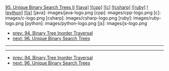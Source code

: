 [95. Unique Binary Search Trees II](https://leetcode.com/problems/unique-binary-search-trees-ii/)
[![java]](https://github.com/leetcode-study-group/leetcode-java-solutions/blob/master/095-unique-binary-search-trees-ii.md)
[![cpp]](https://github.com/leetcode-study-group/leetcode-cpp-solutions/blob/master/095-unique-binary-search-trees-ii.md)
[![c]](https://github.com/leetcode-study-group/leetcode-c-solutions/blob/master/095-unique-binary-search-trees-ii.md)
[![csharp]](https://github.com/leetcode-study-group/leetcode-csharp-solutions/blob/master/095-unique-binary-search-trees-ii.md)
[![ruby]](https://github.com/leetcode-study-group/leetcode-ruby-solutions/blob/master/095-unique-binary-search-trees-ii.md)
[![python]](https://github.com/leetcode-study-group/leetcode-python-solutions/blob/master/095-unique-binary-search-trees-ii.md)
[![js]](https://github.com/leetcode-study-group/leetcode-js-solutions/blob/master/095-unique-binary-search-trees-ii.md)
[java]: images/java-logo.png
[cpp]: images/cpp-logo.png
[c]: images/c-logo.png
[csharp]: images/csharp-logo.png
[ruby]: images/ruby-logo.png
[python]: images/python-logo.png
[js]: images/js-logo.png

- [prev: 94. Binary Tree Inorder Traversal](094-binary-tree-inorder-traversal.md)
- [next: 96. Unique Binary Search Trees](096-unique-binary-search-trees.md)

---


---

- [prev: 94. Binary Tree Inorder Traversal](094-binary-tree-inorder-traversal.md)
- [next: 96. Unique Binary Search Trees](096-unique-binary-search-trees.md)
